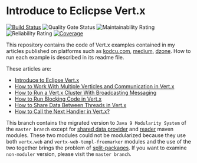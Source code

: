 # Introduce to Eclicpse Vert.x

[![Build Status](https://travis-ci.org/hakdogan/IntroduceToEclicpseVert.x.svg?branch=master)](https://travis-ci.org/hakdogan/IntroduceToEclicpseVert.x)
![Quality Gate Status](https://sonarcloud.io/api/project_badges/measure?project=hakdogan_IntroduceToEclicpseVert.x&metric=alert_status)
![Maintainability Rating](https://sonarcloud.io/api/project_badges/measure?project=hakdogan_IntroduceToEclicpseVert.x&metric=sqale_rating)
![Reliability Rating](https://sonarcloud.io/api/project_badges/measure?project=hakdogan_IntroduceToEclicpseVert.x&metric=reliability_rating)
[![Coverage](https://sonarcloud.io/api/project_badges/measure?project=kodcu%3Avertx&metric=coverage)](https://sonarcloud.io/dashboard?id=kodcu%3Avertx)

This repository contains the code of Vert.x examples contained in my articles published on platforms such as [kodcu.com](https://kodcu.com/author/hakdogan/), [medium](https://medium.com/@hakdogan), [dzone](https://dzone.com/users/1161493/hakdogan.html). How to run each example is described in its readme file.

These articles are:

* [Introduce to Eclipse Vert.x](https://medium.com/@hakdogan/introduce-to-eclicpse-vert-x-1d24c97643c7)
* [How to Work With Multiple Verticles and Communication in Vert.x](https://medium.com/@hakdogan/working-with-multiple-verticles-and-communication-between-them-in-vert-x-2ed07e8e6425)
* [How to Run a Vert.x Cluster With Broadcasting Messaging](https://medium.com/@hakdogan/how-to-run-a-vert-x-cluster-with-broadcasting-messaging-fc79ff113c9c)
* [How to Run Blocking Code in Vert.x](https://medium.com/@hakdogan/how-to-run-blocking-code-in-vert-x-174dad7e0f94)
* [How to Share Data Between Threads in Vert.x](https://medium.com/@hakdogan/how-to-share-data-between-threads-in-vert-x-afdf26dcc684)
* [How to Call the Next Handler in Vert.x?](https://medium.com/@hakdogan/how-to-call-the-next-handler-in-vert-x-c498506c427c)

This branch contains the migrated version to `Java 9 Modularity System` of the `master branch` except for [shared data provider](https://github.com/hakdogan/IntroduceToEclicpseVert.x/tree/master/SharedDataProvider) and [reader](https://github.com/hakdogan/IntroduceToEclicpseVert.x/tree/master/SharedDataReader) maven modules. These two modules could not be modularized because they use both `vertx.web` and `vertx-web-templ-freemarker` modules and the use of the two together brings the problem of [split-packages](https://twitter.com/hakdoganhoca/status/1258710422754070531/). If you want to examine `non-moduler` version, please visit the `master branch`.